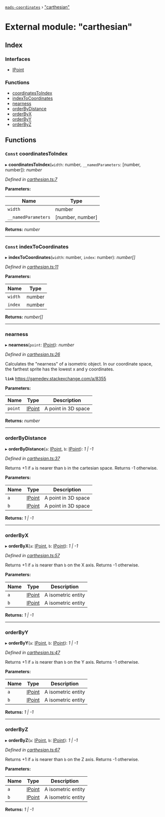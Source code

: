 [`mads-coordinates`](../README.md) › ["carthesian"](_carthesian_.md)

# External module: "carthesian"

## Index

### Interfaces

* [IPoint](../interfaces/_carthesian_.ipoint.md)

### Functions

* [coordinatesToIndex](_carthesian_.md#const-coordinatestoindex)
* [indexToCoordinates](_carthesian_.md#const-indextocoordinates)
* [nearness](_carthesian_.md#nearness)
* [orderByDistance](_carthesian_.md#orderbydistance)
* [orderByX](_carthesian_.md#orderbyx)
* [orderByY](_carthesian_.md#orderbyy)
* [orderByZ](_carthesian_.md#orderbyz)

## Functions

### `Const` coordinatesToIndex

▸ **coordinatesToIndex**(`width`: number, `__namedParameters`: [number, number]): *number*

*Defined in [carthesian.ts:7](https://github.com/Bartozzz/mads/blob/6d75697/packages/mads-coordinates/src/carthesian.ts#L7)*

**Parameters:**

Name | Type |
------ | ------ |
`width` | number |
`__namedParameters` | [number, number] |

**Returns:** *number*

___

### `Const` indexToCoordinates

▸ **indexToCoordinates**(`width`: number, `index`: number): *number[]*

*Defined in [carthesian.ts:11](https://github.com/Bartozzz/mads/blob/6d75697/packages/mads-coordinates/src/carthesian.ts#L11)*

**Parameters:**

Name | Type |
------ | ------ |
`width` | number |
`index` | number |

**Returns:** *number[]*

___

###  nearness

▸ **nearness**(`point`: [IPoint](../interfaces/_carthesian_.ipoint.md)): *number*

*Defined in [carthesian.ts:26](https://github.com/Bartozzz/mads/blob/6d75697/packages/mads-coordinates/src/carthesian.ts#L26)*

Calculates the "nearness" of a isometric object. In our coordinate space, the
farthest sprite has the lowest x and y coordinates.

**`link`** https://gamedev.stackexchange.com/a/8355

**Parameters:**

Name | Type | Description |
------ | ------ | ------ |
`point` | [IPoint](../interfaces/_carthesian_.ipoint.md) | A point in 3D space  |

**Returns:** *number*

___

###  orderByDistance

▸ **orderByDistance**(`a`: [IPoint](../interfaces/_carthesian_.ipoint.md), `b`: [IPoint](../interfaces/_carthesian_.ipoint.md)): *1 | -1*

*Defined in [carthesian.ts:37](https://github.com/Bartozzz/mads/blob/6d75697/packages/mads-coordinates/src/carthesian.ts#L37)*

Returns +1 if `a` is nearer than `b` in the cartesian space. Returns -1
otherwise.

**Parameters:**

Name | Type | Description |
------ | ------ | ------ |
`a` | [IPoint](../interfaces/_carthesian_.ipoint.md) | A point in 3D space |
`b` | [IPoint](../interfaces/_carthesian_.ipoint.md) | A point in 3D space  |

**Returns:** *1 | -1*

___

###  orderByX

▸ **orderByX**(`a`: [IPoint](../interfaces/_carthesian_.ipoint.md), `b`: [IPoint](../interfaces/_carthesian_.ipoint.md)): *1 | -1*

*Defined in [carthesian.ts:57](https://github.com/Bartozzz/mads/blob/6d75697/packages/mads-coordinates/src/carthesian.ts#L57)*

Returns +1 if `a` is nearer than `b` on the X axis. Returns -1 otherwise.

**Parameters:**

Name | Type | Description |
------ | ------ | ------ |
`a` | [IPoint](../interfaces/_carthesian_.ipoint.md) | A isometric entity |
`b` | [IPoint](../interfaces/_carthesian_.ipoint.md) | A isometric entity  |

**Returns:** *1 | -1*

___

###  orderByY

▸ **orderByY**(`a`: [IPoint](../interfaces/_carthesian_.ipoint.md), `b`: [IPoint](../interfaces/_carthesian_.ipoint.md)): *1 | -1*

*Defined in [carthesian.ts:47](https://github.com/Bartozzz/mads/blob/6d75697/packages/mads-coordinates/src/carthesian.ts#L47)*

Returns +1 if `a` is nearer than `b` on the Y axis. Returns -1 otherwise.

**Parameters:**

Name | Type | Description |
------ | ------ | ------ |
`a` | [IPoint](../interfaces/_carthesian_.ipoint.md) | A isometric entity |
`b` | [IPoint](../interfaces/_carthesian_.ipoint.md) | A isometric entity  |

**Returns:** *1 | -1*

___

###  orderByZ

▸ **orderByZ**(`a`: [IPoint](../interfaces/_carthesian_.ipoint.md), `b`: [IPoint](../interfaces/_carthesian_.ipoint.md)): *1 | -1*

*Defined in [carthesian.ts:67](https://github.com/Bartozzz/mads/blob/6d75697/packages/mads-coordinates/src/carthesian.ts#L67)*

Returns +1 if `a` is nearer than `b` on the Z axis. Returns -1 otherwise.

**Parameters:**

Name | Type | Description |
------ | ------ | ------ |
`a` | [IPoint](../interfaces/_carthesian_.ipoint.md) | A isometric entity |
`b` | [IPoint](../interfaces/_carthesian_.ipoint.md) | A isometric entity  |

**Returns:** *1 | -1*
